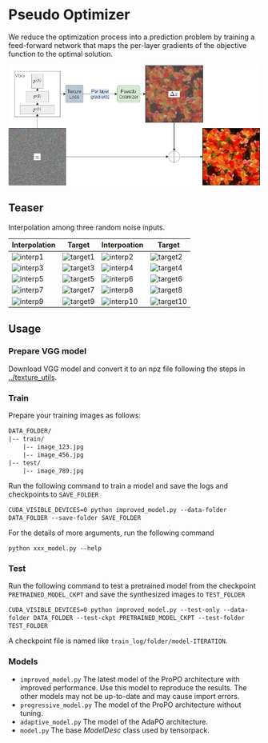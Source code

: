 

# Pseudo Optimizer
We reduce the optimization process into a prediction problem by training a feed-forward network that maps the per-layer gradients of the objective function to the optimal solution.

![fig-po](../figures/fig-po.png)


## Teaser

Interpolation among three random noise inputs.

|Interpolation|Target|Interpoation|Target|
|----         |----  |----        |----  |
|![interp1][interp1]|![target1][target1]|![interp2][interp2]|![target2][target2]|
|![interp3][interp3]|![target3][target3]|![interp4][interp4]|![target4][target4]|
|![interp5][interp5]|![target5][target5]|![interp6][interp6]|![target6][target6]|
|![interp7][interp7]|![target7][target7]|![interp8][interp8]|![target8][target8]|
|![interp9][interp9]|![target9][target9]|![interp10][interp10]|![target10][target10]|

## Usage

### Prepare VGG model
Download VGG model and convert it to an npz file following the steps in [../texture_utils](../texture_utils).

### Train
Prepare your training images as follows:
```
DATA_FOLDER/
|-- train/
    |-- image_123.jpg
    |-- image_456.jpg
|-- test/
    |-- image_789.jpg
```


Run the following command to train a model and save the logs and checkpoints to `SAVE_FOLDER`
```
CUDA_VISIBLE_DEVICES=0 python improved_model.py --data-folder DATA_FOLDER --save-folder SAVE_FOLDER
```

For the details of more arguments, run the following command
```
python xxx_model.py --help
```

### Test

Run the following command to test a pretrained model from the checkpoint `PRETRAINED_MODEL_CKPT` and save the synthesized images to `TEST_FOLDER`
```
CUDA_VISIBLE_DEVICES=0 python improved_model.py --test-only --data-folder DATA_FOLDER --test-ckpt PRETRAINED_MODEL_CKPT --test-folder TEST_FOLDER
```
A checkpoint file is named like `train_log/folder/model-ITERATION`.

### Models

* `improved_model.py` The latest model of the ProPO architecture with improved performance. Use this model to reproduce the results. The other models may not be up-to-date and may cause import errors.
* `progressive_model.py` The model of the ProPO architecture without tuning.
* `adaptive_model.py` The model of the AdaPO architecture.
* `model.py` The base _ModelDesc_ class used by tensorpack.


[//]: <links>
[interp1]:https://wx1.sinaimg.cn/large/006tWCFjly1get5q8du8hg3068068x6s.gif
[target1]:https://wx2.sinaimg.cn/large/006tWCFjly1get7dv1b47j3068068wfm.jpg
[interp2]:https://wx1.sinaimg.cn/large/006tWCFjly1get5r1l225g3068068x6s.gif
[target2]:https://wx3.sinaimg.cn/large/006tWCFjly1get7dwt3fvj3068068jsi.jpg
[interp3]:https://wx3.sinaimg.cn/large/006tWCFjly1get5rk5a7pg3068068qv8.gif
[target3]:https://wx4.sinaimg.cn/large/006tWCFjly1get7dyxinzj3068068gm0.jpg
[interp4]:https://wx1.sinaimg.cn/large/006tWCFjly1get5ru4d3hg3068068x6s.gif
[target4]:https://wx2.sinaimg.cn/large/006tWCFjly1get7dzgu08j3068068gmm.jpg
[interp5]:https://wx2.sinaimg.cn/large/006tWCFjly1get6xne2jbg3068068x6s.gif
[target5]:https://wx3.sinaimg.cn/large/006tWCFjly1get7e12f21j30680683zk.jpg
[interp6]:https://wx3.sinaimg.cn/large/006tWCFjly1get6xzar7vg3068068x6s.gif
[target6]:https://wx3.sinaimg.cn/large/006tWCFjly1get7e3nunoj3068068t9o.jpg
[interp7]:https://wx4.sinaimg.cn/large/006tWCFjly1get6yc0vw3g3068068x6s.gif
[target7]:https://wx2.sinaimg.cn/large/006tWCFjly1get7e8k94mj3068068dgs.jpg
[interp8]:https://wx4.sinaimg.cn/large/006tWCFjly1get6ylgyblg3068068x6s.gif
[target8]:https://wx3.sinaimg.cn/large/006tWCFjly1get7e9ra0oj3068068t9i.jpg
[interp9]:https://wx3.sinaimg.cn/large/006tWCFjly1get6yx0uakg3068068x6s.gif
[target9]:https://wx2.sinaimg.cn/large/006tWCFjly1get7eap764j3068068752.jpg
[interp10]:https://wx1.sinaimg.cn/large/006tWCFjly1get6z5cj40g3068068x6s.gif
[target10]:https://wx2.sinaimg.cn/large/006tWCFjly1get7ecaca6j3068068q3y.jpg